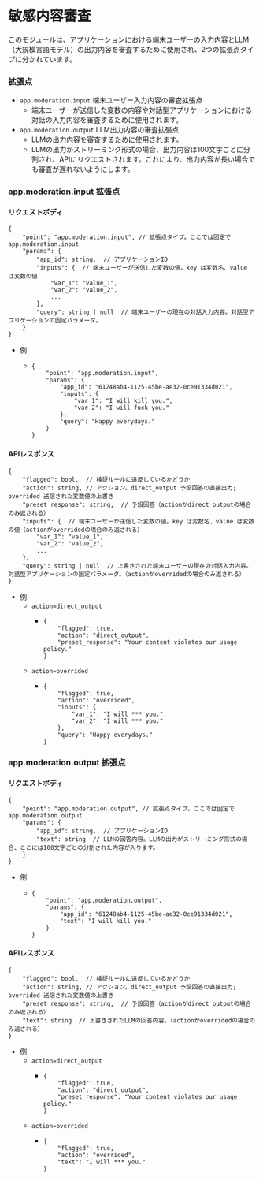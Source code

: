 # 敏感内容審査

このモジュールは、アプリケーションにおける端末ユーザーの入力内容とLLM（大規模言語モデル）の出力内容を審査するために使用され、2つの拡張点タイプに分かれています。

### 拡張点 <a href="#usercontent-kuo-zhan-dian" id="usercontent-kuo-zhan-dian"></a>

* `app.moderation.input` 端末ユーザー入力内容の審査拡張点
  * 端末ユーザーが送信した変数の内容や対話型アプリケーションにおける対話の入力内容を審査するために使用されます。
* `app.moderation.output` LLM出力内容の審査拡張点
  * LLMの出力内容を審査するために使用されます。
  * LLMの出力がストリーミング形式の場合、出力内容は100文字ごとに分割され、APIにリクエストされます。これにより、出力内容が長い場合でも審査が遅れないようにします。

### app.moderation.input 拡張点 <a href="#usercontentappmoderationinput-kuo-zhan-dian" id="usercontentappmoderationinput-kuo-zhan-dian"></a>

#### リクエストボディ <a href="#user-content-request-body" id="user-content-request-body"></a>

```
{
    "point": "app.moderation.input", // 拡張点タイプ。ここでは固定で app.moderation.input
    "params": {
        "app_id": string,  // アプリケーションID
        "inputs": {  // 端末ユーザーが送信した変数の値。key は変数名、value は変数の値
            "var_1": "value_1",
            "var_2": "value_2",
            ...
        },
        "query": string | null  // 端末ユーザーの現在の対話入力内容。対話型アプリケーションの固定パラメータ。
    }
}
```

* 例
  * ```
    {
        "point": "app.moderation.input",
        "params": {
            "app_id": "61248ab4-1125-45be-ae32-0ce91334d021",
            "inputs": {
                "var_1": "I will kill you.",
                "var_2": "I will fuck you."
            },
            "query": "Happy everydays."
        }
    }
    ```

#### APIレスポンス <a href="#usercontentapi-fan-hui" id="usercontentapi-fan-hui"></a>

```
{
    "flagged": bool,  // 検証ルールに違反しているかどうか
    "action": string, // アクション。direct_output 予設回答の直接出力; overrided 送信された変数値の上書き
    "preset_response": string,  // 予設回答（actionがdirect_outputの場合のみ返される）
    "inputs": {  // 端末ユーザーが送信した変数の値。key は変数名、value は変数の値（actionがoverridedの場合のみ返される）
        "var_1": "value_1",
        "var_2": "value_2",
        ...
    },
    "query": string | null  // 上書きされた端末ユーザーの現在の対話入力内容。対話型アプリケーションの固定パラメータ。（actionがoverridedの場合のみ返される）
}
```

* 例
  * `action=direct_output`
    * ```
      {
          "flagged": true,
          "action": "direct_output",
          "preset_response": "Your content violates our usage policy."
      }
      ```
  * `action=overrided`
    * ```
      {
          "flagged": true,
          "action": "overrided",
          "inputs": {
              "var_1": "I will *** you.",
              "var_2": "I will *** you."
          },
          "query": "Happy everydays."
      }
      ```

### app.moderation.output 拡張点 <a href="#usercontentappmoderationoutput-kuo-zhan-dian" id="usercontentappmoderationoutput-kuo-zhan-dian"></a>

#### リクエストボディ <a href="#user-content-request-body-1" id="user-content-request-body-1"></a>

```
{
    "point": "app.moderation.output", // 拡張点タイプ。ここでは固定で app.moderation.output
    "params": {
        "app_id": string,  // アプリケーションID
        "text": string  // LLMの回答内容。LLMの出力がストリーミング形式の場合、ここには100文字ごとの分割された内容が入ります。
    }
}
```

* 例
  * ```
    {
        "point": "app.moderation.output",
        "params": {
            "app_id": "61248ab4-1125-45be-ae32-0ce91334d021",
            "text": "I will kill you."
        }
    }
    ```

#### APIレスポンス <a href="#usercontentapi-fan-hui-1" id="usercontentapi-fan-hui-1"></a>

```
{
    "flagged": bool,  // 検証ルールに違反しているかどうか
    "action": string, // アクション。direct_output 予設回答の直接出力; overrided 送信された変数値の上書き
    "preset_response": string,  // 予設回答（actionがdirect_outputの場合のみ返される）
    "text": string  // 上書きされたLLMの回答内容。（actionがoverridedの場合のみ返される）
}
```

* 例
  * `action=direct_output`
    * ```
      {
          "flagged": true,
          "action": "direct_output",
          "preset_response": "Your content violates our usage policy."
      }
      ```
  * `action=overrided`
    * ```
      {
          "flagged": true,
          "action": "overrided",
          "text": "I will *** you."
      }
      ```